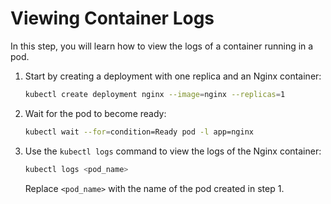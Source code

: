 # Viewing Container Logs

In this step, you will learn how to view the logs of a container running in a pod.

1. Start by creating a deployment with one replica and an Nginx container:

   ```bash
   kubectl create deployment nginx --image=nginx --replicas=1
   ```

2. Wait for the pod to become ready:

   ```bash
   kubectl wait --for=condition=Ready pod -l app=nginx
   ```

3. Use the `kubectl logs` command to view the logs of the Nginx container:

   ```bash
   kubectl logs <pod_name>
   ```

   Replace `<pod_name>` with the name of the pod created in step 1.

